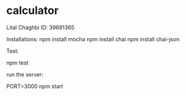 # calculator

Lital Chaghbi ID: 39691365


Installations:
npm install mocha
npm install chai
npm install chai-json

Test:

npm test


run the server:

PORT=3000 npm start